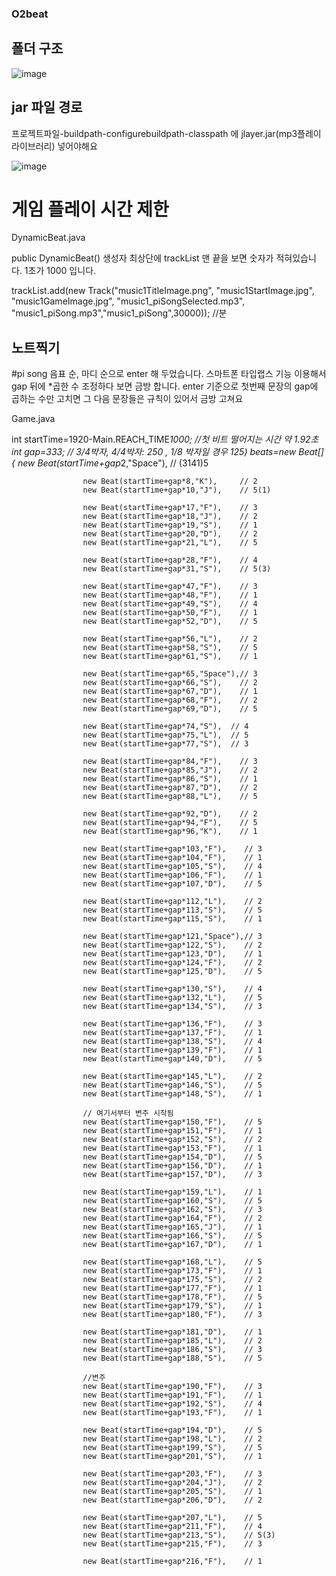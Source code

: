 ### O2beat

## 폴더 구조
![image](https://github.com/O2B2TEAM/O2Beat/assets/112530099/e5111c13-12d3-45ae-86f8-cd90b3c4fec0)


## jar 파일 경로
프로젝트파일-buildpath-configurebuildpath-classpath 에 jlayer.jar(mp3플레이라이브러리) 넣어야해요

![image](https://github.com/O2B2TEAM/O2Beat/assets/112530099/b9bf6f6e-9a0f-42b2-b7c0-b76a4d6768df)

# 게임 플레이 시간 제한

DynamicBeat.java

public DynamicBeat() 생성자 최상단에 trackList 맨 끝을 보면 숫자가 적혀있습니다. 1초가 1000 입니다.

trackList.add(new Track("music1TitleImage.png", "music1StartImage.jpg", "music1GameImage.jpg",
				"music1_piSongSelected.mp3", "music1_piSong.mp3","music1_piSong",30000)); //분




## 노트찍기
#pi song 음표 순, 마디 순으로 enter 해 두었습니다. 스마트폰 타입랩스 기능 이용해서 gap 뒤에 *곱한 수 조정하다 보면 금방 합니다.
enter 기준으로 첫번째 문장의 gap에  곱하는 수만 고치면 그 다음 문장들은 규칙이 있어서 금방 고쳐요

Game.java

int startTime=1920-Main.REACH_TIME*1000; //첫 비트 떨어지는 시간 약 1.92초
			int gap=333; // 3/4박자, 4/4박자: 250 , 1/8 박자일 경우 125)
			beats=new Beat[] {
					new Beat(startTime+gap*2,"Space"),     // (3141)5
					
					new Beat(startTime+gap*8,"K"),     // 2
					new Beat(startTime+gap*10,"J"),    // 5(1)
					
					new Beat(startTime+gap*17,"F"),    // 3
					new Beat(startTime+gap*18,"J"),    // 2
					new Beat(startTime+gap*19,"S"),    // 1
					new Beat(startTime+gap*20,"D"),    // 2
					new Beat(startTime+gap*21,"L"),    // 5
					
					new Beat(startTime+gap*28,"F"),    // 4
					new Beat(startTime+gap*31,"S"),    // 5(3)
					
					new Beat(startTime+gap*47,"F"),    // 3
					new Beat(startTime+gap*48,"F"),    // 1
					new Beat(startTime+gap*49,"S"),    // 4
					new Beat(startTime+gap*50,"F"),    // 1
					new Beat(startTime+gap*52,"D"),    // 5
					
					new Beat(startTime+gap*56,"L"),    // 2
					new Beat(startTime+gap*58,"S"),    // 5
					new Beat(startTime+gap*61,"S"),    // 1
					
					new Beat(startTime+gap*65,"Space"),// 3
					new Beat(startTime+gap*66,"S"),    // 2
					new Beat(startTime+gap*67,"D"),    // 1
					new Beat(startTime+gap*68,"F"),    // 2
					new Beat(startTime+gap*69,"D"),    // 5
					
					new Beat(startTime+gap*74,"S"),  // 4
					new Beat(startTime+gap*75,"L"),  // 5
					new Beat(startTime+gap*77,"S"),  // 3
					
					new Beat(startTime+gap*84,"F"),    // 3
					new Beat(startTime+gap*85,"J"),    // 2
					new Beat(startTime+gap*86,"S"),    // 1
					new Beat(startTime+gap*87,"D"),    // 2
					new Beat(startTime+gap*88,"L"),    // 5
					
					new Beat(startTime+gap*92,"D"),    // 2
					new Beat(startTime+gap*94,"F"),    // 5
					new Beat(startTime+gap*96,"K"),    // 1
					
					new Beat(startTime+gap*103,"F"),    // 3
					new Beat(startTime+gap*104,"F"),    // 1
					new Beat(startTime+gap*105,"S"),    // 4
					new Beat(startTime+gap*106,"F"),    // 1
					new Beat(startTime+gap*107,"D"),    // 5
					
					new Beat(startTime+gap*112,"L"),    // 2
					new Beat(startTime+gap*113,"S"),    // 5
					new Beat(startTime+gap*115,"S"),    // 1
					
					new Beat(startTime+gap*121,"Space"),// 3
					new Beat(startTime+gap*122,"S"),    // 2
					new Beat(startTime+gap*123,"D"),    // 1
					new Beat(startTime+gap*124,"F"),    // 2
					new Beat(startTime+gap*125,"D"),    // 5

					new Beat(startTime+gap*130,"S"),    // 4
					new Beat(startTime+gap*132,"L"),    // 5
					new Beat(startTime+gap*134,"S"),    // 3

					new Beat(startTime+gap*136,"F"),    // 3
					new Beat(startTime+gap*137,"F"),    // 1
					new Beat(startTime+gap*138,"S"),    // 4
					new Beat(startTime+gap*139,"F"),    // 1
					new Beat(startTime+gap*140,"D"),    // 5

					new Beat(startTime+gap*145,"L"),    // 2
					new Beat(startTime+gap*146,"S"),    // 5
					new Beat(startTime+gap*148,"S"),    // 1
                   
					// 여기서부터 변주 시작됨
					new Beat(startTime+gap*150,"F"),    // 5
					new Beat(startTime+gap*151,"F"),    // 1
					new Beat(startTime+gap*152,"S"),    // 2
					new Beat(startTime+gap*153,"F"),    // 1
					new Beat(startTime+gap*154,"D"),    // 5
					new Beat(startTime+gap*156,"D"),    // 1
					new Beat(startTime+gap*157,"D"),    // 3

					new Beat(startTime+gap*159,"L"),    // 1
					new Beat(startTime+gap*160,"S"),    // 5
					new Beat(startTime+gap*162,"S"),    // 3
					new Beat(startTime+gap*164,"F"),    // 2
					new Beat(startTime+gap*165,"J"),    // 1
					new Beat(startTime+gap*166,"S"),    // 5
					new Beat(startTime+gap*167,"D"),    // 1
					
					new Beat(startTime+gap*168,"L"),    // 5
					new Beat(startTime+gap*173,"F"),    // 1
					new Beat(startTime+gap*175,"S"),    // 2
					new Beat(startTime+gap*177,"F"),    // 1
					new Beat(startTime+gap*178,"F"),    // 5
					new Beat(startTime+gap*179,"S"),    // 1
					new Beat(startTime+gap*180,"F"),    // 3
					
					new Beat(startTime+gap*181,"D"),    // 1
					new Beat(startTime+gap*185,"L"),    // 2
					new Beat(startTime+gap*186,"S"),    // 3
					new Beat(startTime+gap*188,"S"),    // 5
					
					//변주
					new Beat(startTime+gap*190,"F"),    // 3
					new Beat(startTime+gap*191,"F"),    // 1
					new Beat(startTime+gap*192,"S"),    // 4
					new Beat(startTime+gap*193,"F"),    // 1
					
					new Beat(startTime+gap*194,"D"),    // 5
					new Beat(startTime+gap*198,"L"),    // 2
					new Beat(startTime+gap*199,"S"),    // 5
					new Beat(startTime+gap*201,"S"),    // 1
					
					new Beat(startTime+gap*203,"F"),    // 3
					new Beat(startTime+gap*204,"J"),    // 2
					new Beat(startTime+gap*205,"S"),    // 1
					new Beat(startTime+gap*206,"D"),    // 2
					
					new Beat(startTime+gap*207,"L"),    // 5
					new Beat(startTime+gap*211,"F"),    // 4
					new Beat(startTime+gap*213,"S"),    // 5(3)
					new Beat(startTime+gap*215,"F"),    // 3
					
					new Beat(startTime+gap*216,"F"),    // 1

